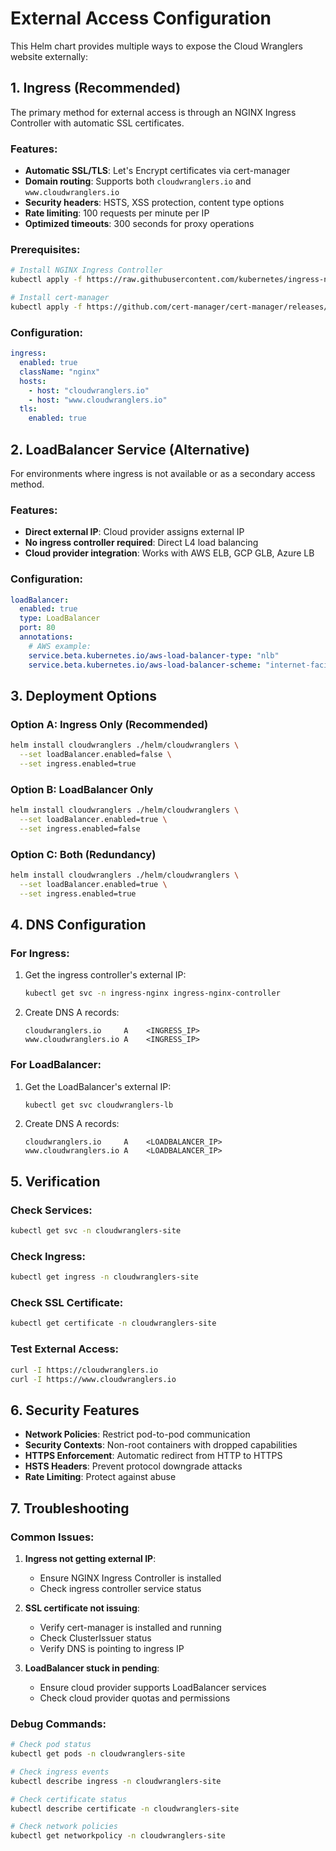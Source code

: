 # External Access Configuration

This Helm chart provides multiple ways to expose the Cloud Wranglers website externally:

## 1. Ingress (Recommended)

The primary method for external access is through an NGINX Ingress Controller with automatic SSL certificates.

### Features:
- **Automatic SSL/TLS**: Let's Encrypt certificates via cert-manager
- **Domain routing**: Supports both `cloudwranglers.io` and `www.cloudwranglers.io`
- **Security headers**: HSTS, XSS protection, content type options
- **Rate limiting**: 100 requests per minute per IP
- **Optimized timeouts**: 300 seconds for proxy operations

### Prerequisites:
```bash
# Install NGINX Ingress Controller
kubectl apply -f https://raw.githubusercontent.com/kubernetes/ingress-nginx/controller-v1.8.2/deploy/static/provider/cloud/deploy.yaml

# Install cert-manager
kubectl apply -f https://github.com/cert-manager/cert-manager/releases/download/v1.13.2/cert-manager.yaml
```

### Configuration:
```yaml
ingress:
  enabled: true
  className: "nginx"
  hosts:
    - host: "cloudwranglers.io"
    - host: "www.cloudwranglers.io"
  tls:
    enabled: true
```

## 2. LoadBalancer Service (Alternative)

For environments where ingress is not available or as a secondary access method.

### Features:
- **Direct external IP**: Cloud provider assigns external IP
- **No ingress controller required**: Direct L4 load balancing
- **Cloud provider integration**: Works with AWS ELB, GCP GLB, Azure LB

### Configuration:
```yaml
loadBalancer:
  enabled: true
  type: LoadBalancer
  port: 80
  annotations:
    # AWS example:
    service.beta.kubernetes.io/aws-load-balancer-type: "nlb"
    service.beta.kubernetes.io/aws-load-balancer-scheme: "internet-facing"
```

## 3. Deployment Options

### Option A: Ingress Only (Recommended)
```bash
helm install cloudwranglers ./helm/cloudwranglers \
  --set loadBalancer.enabled=false \
  --set ingress.enabled=true
```

### Option B: LoadBalancer Only
```bash
helm install cloudwranglers ./helm/cloudwranglers \
  --set loadBalancer.enabled=true \
  --set ingress.enabled=false
```

### Option C: Both (Redundancy)
```bash
helm install cloudwranglers ./helm/cloudwranglers \
  --set loadBalancer.enabled=true \
  --set ingress.enabled=true
```

## 4. DNS Configuration

### For Ingress:
1. Get the ingress controller's external IP:
   ```bash
   kubectl get svc -n ingress-nginx ingress-nginx-controller
   ```

2. Create DNS A records:
   ```
   cloudwranglers.io     A    <INGRESS_IP>
   www.cloudwranglers.io A    <INGRESS_IP>
   ```

### For LoadBalancer:
1. Get the LoadBalancer's external IP:
   ```bash
   kubectl get svc cloudwranglers-lb
   ```

2. Create DNS A records:
   ```
   cloudwranglers.io     A    <LOADBALANCER_IP>
   www.cloudwranglers.io A    <LOADBALANCER_IP>
   ```

## 5. Verification

### Check Services:
```bash
kubectl get svc -n cloudwranglers-site
```

### Check Ingress:
```bash
kubectl get ingress -n cloudwranglers-site
```

### Check SSL Certificate:
```bash
kubectl get certificate -n cloudwranglers-site
```

### Test External Access:
```bash
curl -I https://cloudwranglers.io
curl -I https://www.cloudwranglers.io
```

## 6. Security Features

- **Network Policies**: Restrict pod-to-pod communication
- **Security Contexts**: Non-root containers with dropped capabilities
- **HTTPS Enforcement**: Automatic redirect from HTTP to HTTPS
- **HSTS Headers**: Prevent protocol downgrade attacks
- **Rate Limiting**: Protect against abuse

## 7. Troubleshooting

### Common Issues:

1. **Ingress not getting external IP**:
   - Ensure NGINX Ingress Controller is installed
   - Check ingress controller service status

2. **SSL certificate not issuing**:
   - Verify cert-manager is installed and running
   - Check ClusterIssuer status
   - Verify DNS is pointing to ingress IP

3. **LoadBalancer stuck in pending**:
   - Ensure cloud provider supports LoadBalancer services
   - Check cloud provider quotas and permissions

### Debug Commands:
```bash
# Check pod status
kubectl get pods -n cloudwranglers-site

# Check ingress events
kubectl describe ingress -n cloudwranglers-site

# Check certificate status
kubectl describe certificate -n cloudwranglers-site

# Check network policies
kubectl get networkpolicy -n cloudwranglers-site
```